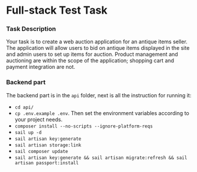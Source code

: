 # Full-stack Test Task

### Task Description
Your task is to create a web auction application for an antique items seller. The application
will allow users to bid on antique items displayed in the site and admin users to set up items
for auction. Product management and auctioning are within the scope of the application;
shopping cart and payment integration are not.

### Backend part
The backend part is in the `api` folder, next is all the instruction
for running it:

* `cd api/`
* `cp .env.example .env`. Then set the environment variables according to your project needs.
* `composer install --no-scripts --ignore-platform-reqs`
* `sail up -d`
* `sail artisan key:generate`
* `sail artisan storage:link`
* `sail composer update`
* `sail artisan key:generate && sail artisan migrate:refresh && sail artisan passport:install`
